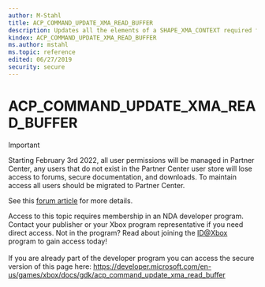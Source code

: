 ```yaml
---
author: M-Stahl
title: ACP_COMMAND_UPDATE_XMA_READ_BUFFER
description: Updates all the elements of a SHAPE_XMA_CONTEXT required for streaming encoded data.
kindex: ACP_COMMAND_UPDATE_XMA_READ_BUFFER
ms.author: mstahl
ms.topic: reference
edited: 06/27/2019
security: secure
---
```


# ACP_COMMAND_UPDATE_XMA_READ_BUFFER
> [!IMPORTANT]
> Starting February 3rd 2022, all user permissions will be managed in Partner Center, any users that do not exist in the Partner Center user store will lose access to forums, secure documentation, and downloads. To maintain access all users should be migrated to Partner Center. <p></p>See this <a href="https://forums.xboxlive.com/articles/132187/breaking-change-user-access-for-forums-secure-docu.html">forum article</a> for more details.  

 Access to this topic requires membership in an NDA developer program. Contact your publisher or your Xbox program representative if you need direct access. Not in the program? Read about joining the <a href="https://www.xbox.com/Developers/id">ID@Xbox</a> program to gain access today!  <br/><br/>If you are already part of the developer program you can access the secure version of this page here: <a target="_blank" href="https://developer.microsoft.com/en-us/games/xbox/docs/gdk/acp_command_update_xma_read_buffer">https://developer.microsoft.com/en-us/games/xbox/docs/gdk/acp_command_update_xma_read_buffer</a>